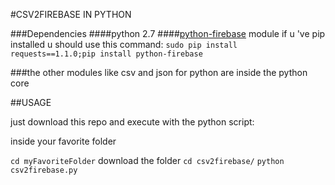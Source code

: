 #CSV2FIREBASE IN PYTHON

###Dependencies
####python 2.7
####[python-firebase](https://pypi.python.org/pypi/python-firebase/1.2) module
if u 've pip installed u should use this command: `sudo pip install requests==1.1.0;pip install python-firebase`

###the other modules like csv and json for python are inside the python core

##USAGE

just download this repo and execute with the python script:

inside your favorite folder

`cd myFavoriteFolder`
download the folder
`cd csv2firebase/`
`python csv2firebase.py`



